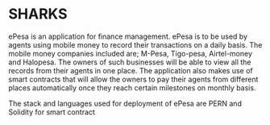 # SHARKS
ePesa is an application for finance management. ePesa is to be used by agents using mobile money to record their transactions on a daily basis.
The mobile money companies included are; M-Pesa, Tigo-pesa, Airtel-money and Halopesa.
The owners of such businesses will be able to view all the records from their agents in one place. 
The application also makes use of smart contracts that will allow the owners to pay their agents from different places automatically once they reach certain milestones on monthly basis.

The stack and languages used for deployment of ePesa are 
PERN and
Solidity for smart contract


